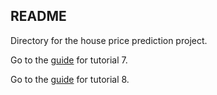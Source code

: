 ## README

Directory for the house price prediction project.

Go to the <a rel="guide" href="https://asds-tcd.github.io/StatsI_Fall2022/tutorials/house_price_project/tutorial07.html">guide</a> for tutorial 7.

Go to the <a rel="guide" href="https://asds-tcd.github.io/StatsI_Fall2022/tutorials/house_price_project/tutorial08.html">guide</a> for tutorial 8.
